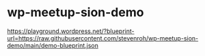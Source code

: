 # wp-meetup-sion-demo

https://playground.wordpress.net/?blueprint-url=https://raw.githubusercontent.com/stevenroh/wp-meetup-sion-demo/main/demo-blueprint.json